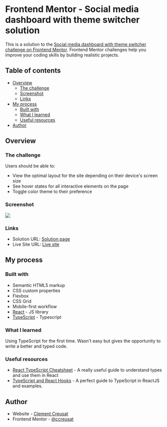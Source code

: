 # Frontend Mentor - Social media dashboard with theme switcher solution

This is a solution to the [Social media dashboard with theme switcher challenge on Frontend Mentor](https://www.frontendmentor.io/challenges/social-media-dashboard-with-theme-switcher-6oY8ozp_H). Frontend Mentor challenges help you improve your coding skills by building realistic projects.

## Table of contents

- [Overview](#overview)
  - [The challenge](#the-challenge)
  - [Screenshot](#screenshot)
  - [Links](#links)
- [My process](#my-process)
  - [Built with](#built-with)
  - [What I learned](#what-i-learned)
  - [Useful resources](#useful-resources)
- [Author](#author)

## Overview

### The challenge

Users should be able to:

- View the optimal layout for the site depending on their device's screen size
- See hover states for all interactive elements on the page
- Toggle color theme to their preference

### Screenshot

![](./images/desktop-preview.jpg)

### Links

- Solution URL: [Solution page](https://www.frontendmentor.io/solutions/social-dashboard-with-reactjs-typescript-and-hooks-uurdUhV3Z)
- Live Site URL: [Live site](https://ccreusat-social-media-dashboard.netlify.app/)

## My process

### Built with

- Semantic HTML5 markup
- CSS custom properties
- Flexbox
- CSS Grid
- Mobile-first workflow
- [React](https://reactjs.org/) - JS library
- [TypeScript](https://www.typescriptlang.org/) - Typescript

### What I learned

Using TypeScript for the first time. Wasn't easy but gives the opportunity to write a better and typed code.

### Useful resources

- [React TypeScript Cheatsheet](https://react-typescript-cheatsheet.netlify.app/docs/basic/setup/) - A really useful guide to understand types and use them in React
- [TypeScript and React Hooks](https://fettblog.eu/typescript-react/hooks/) - A perfect guide to TypeScript in ReactJS and examples.

## Author

- Website - [Clement Creusat](https://github.com/ccreusat)
- Frontend Mentor - [@ccreusat](https://www.frontendmentor.io/profile/ccreusat)

